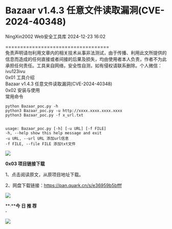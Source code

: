 #  Bazaar v1.4.3 任意文件读取漏洞(CVE-2024-40348)   
NingXin2002  Web安全工具库   2024-12-23 16:02  
  
===================================  
免责声明请勿利用文章内的相关技术从事非法测试，由于传播、利用此文所提供的信息而造成的任何直接或者间接的后果及损失，均由使用者本人负责，作者不为此承担任何责任。工具来自网络，安全性自测，如有侵权请联系删除。个人微信：ivu123ivu  
0x01 工具介绍  
Bazaar v1.4.3 任意文件读取漏洞(CVE-2024-40348)  
0x02 安装与使用  
常用命令  
```
python Bazaar_poc.py -h
python3 Bazaar_poc.py -u http://xxxx.xxxx.xxxx.xxxx
python3 Bazaar_poc.py -f x_url.txt


usage: Bazaar_poc.py [-h] [-u URL] [-f FILE]
-h, --help show this help message and exit
-u URL, --url URL 添加url信息
-f FILE, --file FILE 添加txt文件
```  
  
  
![](https://mmbiz.qpic.cn/sz_mmbiz_png/8H1dCzib3UibuxFnJvvesz4N0XTeEY015H5z62UGAxic07qqsx0tiab9Lov0aMQ53UOu7MghObZOib3qIicFGU92K9oA/640?wx_fmt=png&from=appmsg "")  
  
**0x03 项目链接下载**  
  
1、点击阅读原文，从原项目地址下载。  
  
2、网盘下载链接：https://pan.quark.cn/s/e36959b5bfff  
  
![](https://mmbiz.qpic.cn/sz_mmbiz_png/8H1dCzib3UibuxFnJvvesz4N0XTeEY015HBDjgTxxicEN4vL3oorIXeWicl2foosMlsTa90kwVJuXfbOertVZvsuicA/640?wx_fmt=png&from=appmsg "")  
  
  
  
**·****今 日 推 荐**  
**·**  
  
![](https://mmbiz.qpic.cn/sz_mmbiz_png/8H1dCzib3UibuxFnJvvesz4N0XTeEY015HQ6NoKbBQibQeq69UBtrvmgg9gAicfskJTfWicqytJ9bFlFZeTKiaFHqAeQ/640?wx_fmt=png&from=appmsg "")  
  
